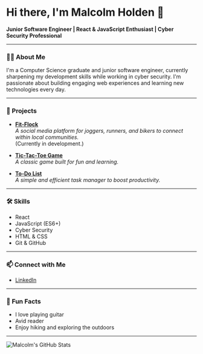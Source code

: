 # Hi there, I'm Malcolm Holden 👋

**Junior Software Engineer | React & JavaScript Enthusiast | Cyber Security Professional**

---

### 👨‍💻 About Me

I'm a Computer Science graduate and junior software engineer, currently sharpening my development skills while working in cyber security. I'm passionate about building engaging web experiences and learning new technologies every day.

---

### 🚀 Projects

- **[Fit-Flock](#)**  
  _A social media platform for joggers, runners, and bikers to connect within local communities._  
  (Currently in development.)

- **[Tic-Tac-Toe Game](#)**  
  _A classic game built for fun and learning._

- **[To-Do List](#)**  
  _A simple and efficient task manager to boost productivity._

---

### 🛠️ Skills

- React
- JavaScript (ES6+)
- Cyber Security
- HTML & CSS
- Git & GitHub

---

### 📫 Connect with Me

- [LinkedIn](https://linkedin.com/malcolm-holden/)

---

### 🎸 Fun Facts

- I love playing guitar  
- Avid reader  
- Enjoy hiking and exploring the outdoors

---

![Malcolm's GitHub Stats](https://github-readme-stats.vercel.app/api?username=malcholden&show_icons=true&theme=radical)
